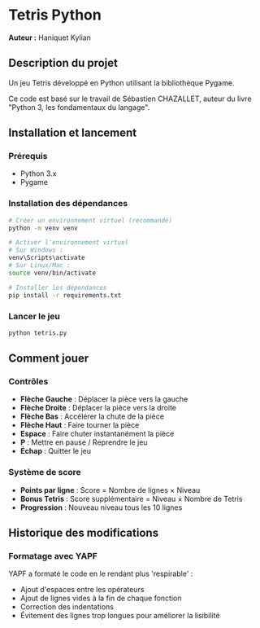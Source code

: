 # Tetris Python

**Auteur :** Haniquet Kylian

## Description du projet

Un jeu Tetris développé en Python utilisant la bibliothèque Pygame.

Ce code est basé sur le travail de Sébastien CHAZALLET, auteur du livre "Python 3, les fondamentaux du langage".

## Installation et lancement

### Prérequis
- Python 3.x
- Pygame

### Installation des dépendances
```bash
# Créer un environnement virtuel (recommandé)
python -m venv venv

# Activer l'environnement virtuel
# Sur Windows :
venv\Scripts\activate
# Sur Linux/Mac :
source venv/bin/activate

# Installer les dépendances
pip install -r requirements.txt
```

### Lancer le jeu
```bash
python tetris.py
```

## Comment jouer

### Contrôles
- **Flèche Gauche** : Déplacer la pièce vers la gauche
- **Flèche Droite** : Déplacer la pièce vers la droite
- **Flèche Bas** : Accélérer la chute de la pièce
- **Flèche Haut** : Faire tourner la pièce
- **Espace** : Faire chuter instantanément la pièce
- **P** : Mettre en pause / Reprendre le jeu
- **Échap** : Quitter le jeu

### Système de score
- **Points par ligne** : Score = Nombre de lignes × Niveau
- **Bonus Tetris** : Score supplémentaire = Niveau × Nombre de Tetris
- **Progression** : Nouveau niveau tous les 10 lignes

## Historique des modifications

### Formatage avec YAPF
YAPF a formaté le code en le rendant plus 'respirable' :
- Ajout d'espaces entre les opérateurs
- Ajout de lignes vides à la fin de chaque fonction
- Correction des indentations
- Évitement des lignes trop longues pour améliorer la lisibilité

